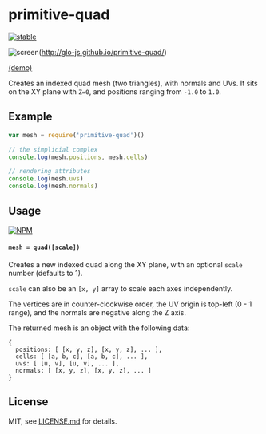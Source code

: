 # primitive-quad

[![stable](http://badges.github.io/stability-badges/dist/stable.svg)](http://github.com/badges/stability-badges)

![screen](http://i.imgur.com/pp1CRXf.png)(http://glo-js.github.io/primitive-quad/)

[(demo)](http://glo-js.github.io/primitive-quad/)

<!-- iframe: http://glo-js.github.io/primitive-quad/index.html -->

Creates an indexed quad mesh (two triangles), with normals and UVs. It sits on the XY plane with `Z=0`, and positions ranging from `-1.0` to `1.0`.

## Example

```js
var mesh = require('primitive-quad')()

// the simplicial complex
console.log(mesh.positions, mesh.cells)

// rendering attributes
console.log(mesh.uvs)
console.log(mesh.normals)
```

## Usage

[![NPM](https://nodei.co/npm/primitive-quad.png)](https://www.npmjs.com/package/primitive-quad)

#### `mesh = quad([scale])`

Creates a new indexed quad along the XY plane, with an optional `scale` number (defaults to 1).

`scale` can also be an `[x, y]` array to scale each axes independently.

The vertices are in counter-clockwise order, the UV origin is top-left (0 - 1 range), and the normals are negative along the Z axis.

The returned mesh is an object with the following data:

```
{
  positions: [ [x, y, z], [x, y, z], ... ],
  cells: [ [a, b, c], [a, b, c], ... ],
  uvs: [ [u, v], [u, v], ... ],
  normals: [ [x, y, z], [x, y, z], ... ]
}
```

## License

MIT, see [LICENSE.md](http://github.com/glo-js/primitive-quad/blob/master/LICENSE.md) for details.
